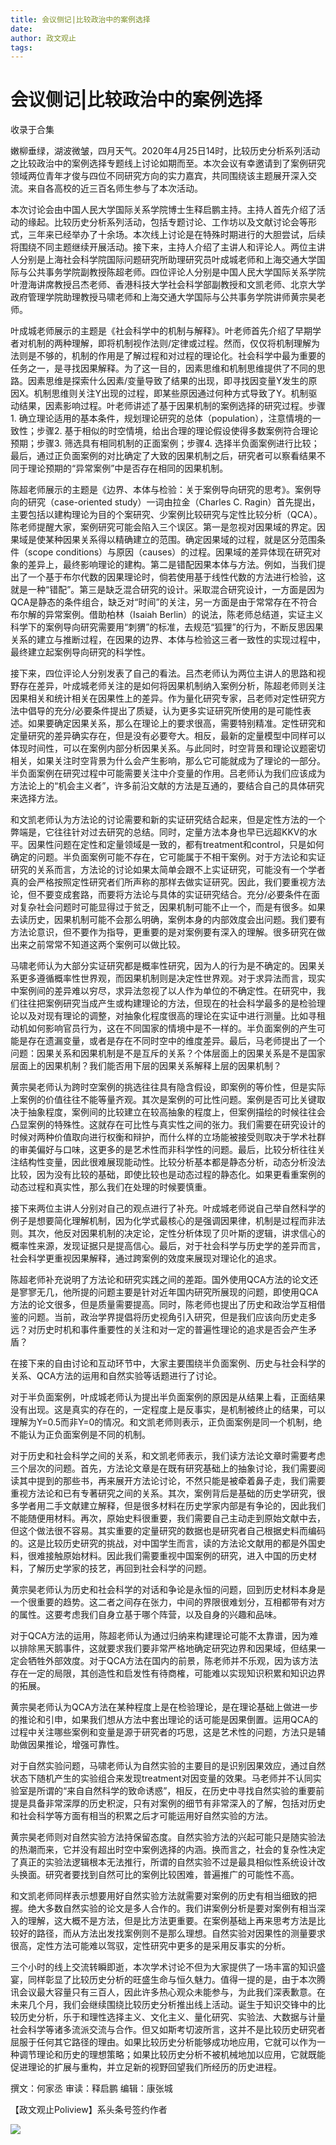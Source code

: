 ```yaml
---
title: 会议侧记|比较政治中的案例选择
date: 
author: 政文观止
tags: 
---
```

# 会议侧记|比较政治中的案例选择


收录于合集

嫩柳垂绿，湖波微皱，四月天气。2020年4月25日14时，比较历史分析系列活动之比较政治中的案例选择专题线上讨论如期而至。本次会议有幸邀请到了案例研究领域两位青年才俊与四位不同研究方向的实力嘉宾，共同围绕该主题展开深入交流。来自各高校的近三百名师生参与了本次活动。

  

本次讨论会由中国人民大学国际关系学院博士生释启鹏主持。主持人首先介绍了活动的缘起。比较历史分析系列活动，包括专题讨论、工作坊以及文献讨论会等形式，三年来已经举办了十余场。本次线上讨论是在特殊时期进行的大胆尝试，后续将围绕不同主题继续开展活动。接下来，主持人介绍了主讲人和评论人。两位主讲人分别是上海社会科学院国际问题研究所助理研究员叶成城老师和上海交通大学国际与公共事务学院副教授陈超老师。四位评论人分别是中国人民大学国际关系学院叶澄海讲席教授吕杰老师、香港科技大学社会科学部副教授和文凯老师、北京大学政府管理学院助理教授马啸老师和上海交通大学国际与公共事务学院讲师黄宗昊老师。

  

叶成城老师展示的主题是《社会科学中的机制与解释》。叶老师首先介绍了早期学者对机制的两种理解，即将机制视作法则/定律或过程。然而，仅仅将机制理解为法则是不够的，机制的作用是了解过程和对过程的理论化。社会科学中最为重要的任务之一，是寻找因果解释。为了这一目的，因素思维和机制思维提供了不同的思路。因素思维是探索什么因素/变量导致了结果的出现，即寻找因变量Y发生的原因X。机制思维则关注Y出现的过程，即某些原因通过何种方式导致了Y。机制驱动结果，因素影响过程。叶老师讲述了基于因果机制的案例选择的研究过程。步骤1.
确立理论适用的基本条件，规划理论研究的总体（population），注意情境的一致性；步骤2.
基于相似的时空情境，给出合理的理论假设使得多数案例符合理论预期；步骤3. 筛选具有相同机制的正面案例；步骤4.
选择半负面案例进行比较；最后，通过正负面案例的对比确定了大致的因果机制之后，研究者可以察看结果不同于理论预期的“异常案例”中是否存在相同的因果机制。

  

陈超老师展示的主题是《边界、本体与检验：关于案例导向研究的思考》。案例导向的研究（case-oriented study）一词由拉金（Charles C.
Ragin）首先提出，主要包括以建构理论为目的个案研究、少案例比较研究与定性比较分析（QCA）。陈老师提醒大家，案例研究可能会陷入三个误区。第一是忽视对因果域的界定。因果域是使某种因果关系得以精确建立的范围。确定因果域的过程，就是区分范围条件（scope
conditions）与原因（causes）的过程。因果域的差异体现在研究对象的差异上，最终影响理论的建构。第二是错配因果本体与方法。例如，当我们提出了一个基于布尔代数的因果理论时，倘若使用基于线性代数的方法进行检验，这就是一种“错配”。第三是缺乏混合研究的设计。采取混合研究设计，一方面是因为QCA是静态的条件组合，缺乏对“时间”的关注，另一方面是由于常常存在不符合布尔解的异常案例。借助柏林（Isaiah
Berlin）的说法，陈老师总结道，实证主义科学下的案例导向研究需要用“刺猬”的标准，去规范“狐狸”的行为，不断反思因果关系的建立与推断过程，在因果的边界、本体与检验这三者一致性的实现过程中，最终建立起案例导向研究的科学性。

  

接下来，四位评论人分别发表了自己的看法。吕杰老师认为两位主讲人的思路和视野存在差异，叶成城老师关注的是如何将因果机制纳入案例分析，陈超老师则关注因果相关和统计相关在因果性上的差异。作为量化研究专家，吕老师对定性研究方法中倡导的充分/必要条件提出了质疑，认为更多实证研究所使用的是可能性表述。如果要确定因果关系，那么在理论上的要求很高，需要特别精准。定性研究和定量研究的差异确实存在，但是没有必要夸大。相反，最新的定量模型中同样可以体现时间性，可以在案例内部分析因果关系。与此同时，时空背景和理论议题密切相关，如果关注时空背景为什么会产生影响，那么它可能就成为了理论的一部分。半负面案例在研究过程中可能需要关注中介变量的作用。吕老师认为我们应该成为方法论上的“机会主义者”，许多前沿文献的方法是互通的，要结合自己的具体研究来选择方法。

  

和文凯老师认为方法论的讨论需要和新的实证研究结合起来，但是定性方法的一个弊端是，它往往针对过去研究的总结。同时，定量方法本身也早已远超KKV的水平。因果性问题在定性和定量领域是一致的，都有treatment和control，只是如何确定的问题。半负面案例可能不存在，它可能属于不相干案例。对于方法论和实证研究的关系而言，方法论的讨论如果太简单会跟不上实证研究，可能没有一个学者真的会严格按照定性研究者们所声称的那样去做实证研究。因此，我们要重视方法论，但不要变成套路，而要将方法论与具体的实证研究结合。充分/必要条件在面对复杂社会问题时可能显得过于贫乏，因果机制可能不止一个，而是有很多。如果去读历史，因果机制可能不会那么明确，案例本身的内部效度会出问题。我们要有方法论意识，但不要作为指导，更重要的是对案例要有深入的理解。很多研究在做出来之前常常不知道这两个案例可以做比较。

  

马啸老师认为大部分实证研究都是概率性研究，因为人的行为是不确定的。因果关系更多遵循概率性世界观，而因果机制则是决定性世界观。对于求异法而言，现实中案例间的差异难以穷尽，求异法忽视了以人作为单位的不确定性。在研究中，我们往往把案例研究当成产生或构建理论的方法，但现在的社会科学最多的是检验理论以及对现有理论的调整，对抽象化程度很高的理论在实证中进行测量。比如寻租动机如何影响官员行为，这在不同国家的情境中是不一样的。半负面案例的产生可能是存在遗漏变量，或者是存在不同时空中的维度差异。最后，马老师提出了一个问题：因果关系和因果机制是不是互斥的关系？个体层面上的因果关系是不是国家层面上的因果机制？我们能否用下层的因果关系解释上层的因果机制？

  

黄宗昊老师认为跨时空案例的挑选往往具有隐含假设，即案例的等价性，但是实际上案例的价值往往不能等量齐观。其次是案例的可比性问题。案例是否可比关键取决于抽象程度，案例间的比较建立在较高抽象的程度上，但案例描绘的时候往往会凸显案例的特殊性。这就存在可比性与真实性之间的张力。我们需要在研究设计的时候对两种价值取向进行权衡和辩护，而什么样的立场能被接受则取决于学术社群的审美偏好与口味，这更多的是艺术性而非科学性的问题。最后，比较分析往往关注结构性变量，因此很难展现能动性。比较分析基本都是静态分析，动态分析没法比较，因为没有比较的基础，即使比较也是动态过程的静态化。如果更看重案例的动态过程和真实性，那么我们在处理的时候要慎重。

  

接下来两位主讲人分别对自己的观点进行了补充。叶成城老师说自己举自然科学的例子是想要简化理解机制，因为化学式最核心的是强调因果律，机制是过程而非法则。其次，他反对因果机制的决定论，定性分析体现了贝叶斯的逻辑，讲求信心的概率性来源，发现证据只是提高信心。最后，对于社会科学与历史学的差异而言，社会科学更重视因果解释，通过跨案例的效度来展现对理论化的追求。

  

陈超老师补充说明了方法论和研究实践之间的差距。国外使用QCA方法的论文还是寥寥无几，他所提的问题主要是针对近年国内研究所展现的问题，即使用QCA方法的论文很多，但是质量需要提高。同时，陈老师也提出了历史和政治学互相借鉴的问题。当前，政治学界提倡将历史视角引入研究，但是我们应该向历史走多远？对历史时机和事件重要性的关注和对一定的普遍性理论的追求是否会产生矛盾？

  

在接下来的自由讨论和互动环节中，大家主要围绕半负面案例、历史与社会科学的关系、QCA方法的运用和自然实验等话题进行了讨论。

  

对于半负面案例，叶成城老师认为提出半负面案例的原因是从结果上看，正面结果没有出现。这是真实的存在的，一定程度上是反事实，是机制被终止的结果，可以理解为Y=0.5而非Y=0的情况。和文凯老师则表示，正负面案例是同一个机制，绝不能认为正负面案例是不同的机制。

  

对于历史和社会科学之间的关系，和文凯老师表示，我们读方法论文章时需要考虑三个层次的问题。首先，方法论文章是在既有研究基础上的抽象讨论，我们需要阅读其中提到的那些书，再来展开方法论讨论，不然只能是被牵着鼻子走，我们需要重视方法论和已有专著研究之间的关系。其次，案例背后是基础的历史学研究，很多学者用二手文献建立解释，但是很多材料在历史学家内部是有争论的，因此我们不能随便用材料。再次，原始史料很重要，我们需要自己主动走到原始文献中去，但这个做法很不容易。其实重要的定量研究的数据也是研究者自己根据史料而编码的。这是比较历史研究的挑战，对中国学生而言，读的方法论文献用的都是外国史料，很难接触原始材料。因此我们需要重视中国案例的研究，进入中国的历史材料，了解历史学家的技艺，再回到社会科学的问题。

  

黄宗昊老师认为历史和社会科学的对话和争论是永恒的问题，回到历史材料本身是一个很重要的趋势。这二者之间存在张力，中间的界限很难划分，互相都带有对方的属性。这要考虑我们自身立基于哪个阵营，以及自身的兴趣和品味。

  

对于QCA方法的运用，陈超老师认为通过归纳来构建理论可能不太靠谱，因为难以排除黑天鹅事件，这就要求我们要非常严格地确定研究边界和因果域，但结果一定会牺牲外部效度。对于QCA方法在国内的前景，陈老师并不乐观，因为该方法存在一定的局限，其创造性和启发性有待商榷，可能难以实现知识积累和知识边界的拓展。

  

黄宗昊老师认为QCA方法在某种程度上是在检验理论，是在理论基础上做进一步的推论和引申，如果我们想从方法中套出理论的话可能是因果倒置。运用QCA的过程中关注哪些案例和变量是源于研究者的巧思，这是艺术性的问题，方法只是辅助做因果推论，增强可靠性。

  

对于自然实验问题，马啸老师认为自然实验的主要目的是识别因果效应，通过自然状态下随机产生的实验组合来发现treatment对因变量的效果。马老师并不认同实验室是所谓的“来自自然科学的致命诱惑”，相反，在历史中寻找自然实验的重要前提是具备非常深厚的历史积淀，只有对案例的细节有非常深入的了解，包括对历史和社会科学等方面有相当的积累之后才可能运用好自然实验的方法。

  

黄宗昊老师则对自然实验方法持保留态度。自然实验方法的兴起可能只是随实验法的热潮而来，它并没有超出时空中案例选择的内涵。换而言之，社会的复杂性决定了真正的实验法逻辑根本无法推行，所谓的自然实验不过是最具相似性系统设计改头换面。研究者要找到自然可比的案例比较困难，普遍推广的可能性不高。

  

和文凯老师同样表示想要用好自然实验方法就需要对案例的历史有相当细致的把握。绝大多数自然实验的论文是多人合作的。我们讲案例分析是要对案例有相当深入的理解，这大概不是方法，但是比方法更重要。在案例基础上再来思考方法是比较好的路径，而从方法出发找案例则不是那么理想。自然实验对因果性的测量要求很高，定性方法可能难以驾驭，定性研究中更多的是采用反事实的分析。

  

三个小时的线上交流转瞬即逝，本次学术讨论不但为大家提供了一场丰富的知识盛宴，同样彰显了比较历史分析的旺盛生命与恒久魅力。值得一提的是，由于本次腾讯会议最大容量只有三百人，因此许多热心观众未能参与，为此我们深表歉意。在未来几个月，我们会继续围绕比较历史分析推出线上活动。诞生于知识交锋中的比较历史分析，乐于和理性选择主义、文化主义、量化研究、实验法、大数据与计量社会科学等诸多流派交流与合作。但又如斯考切波所言，这并不是比较历史研究者屈服于任何其它路径的理由。如果比较历史分析能够成功地应用，它就可以作为一种调节理论和历史的理想策略；如果比较历史分析不被机械地加以应用，它就既能促进理论的扩展与重构，并立足新的视野回望我们所经历的历史进程。

  

撰文：何家丞 审读：释启鹏 编辑：康张城

【政文观止Poliview】系头条号签约作者

  

  

![](/images/310/2.jpeg)

  


